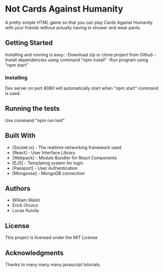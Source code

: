 # Not Cards Against Humanity

A pretty simple HTML game so that you can play Cards Against Humanity with your friends without actually having to shower and wear pants.

## Getting Started

Installing and running is easy:
-Download zip or clone project from Github
-Install dependencies using command "npm install"
-Run program using "npm start"

### Installing

Dev server on port 8080 will automatically start when "npm start" command is used.

## Running the tests

Use command "npm run test"

## Built With

* [Socket.io] - The realtime networking framework used
* [React] - User Interface Library
* [Webpack] - Module Bundler for React Components
* [EJS] - Templating system for login
* [Passport] - User Authentication
* [Mongoose] - MongoDB connection

## Authors

* William Walsh
* Erick Orozco
* Lucas Kuivila

## License

This project is licensed under the MIT License

## Acknowledgments

Thanks to many many many javascript tutorials.
